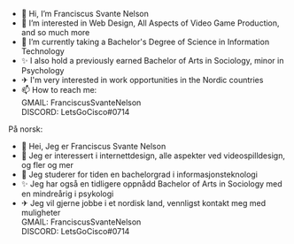 - 👋 Hi, I’m Franciscus Svante Nelson
- 👀 I’m interested in Web Design, All Aspects of Video Game Production, and so much more
- 🌱 I’m currently taking a Bachelor's Degree of Science in Information Technology
- ✨ I also hold a previously earned Bachelor of Arts in Sociology, minor in Psychology
- ✈ I'm very interested in work opportunities in the Nordic countries
- 📫 How to reach me: <br>
GMAIL: FranciscusSvanteNelson <br>
DISCORD: LetsGoCisco#0714

På norsk: <br> 
- 👋 Hei, Jeg er Franciscus Svante Nelson
- 👀 Jeg er interessert i internettdesign, alle aspekter ved videospilldesign, og fler og mer
- 🌱 Jeg studerer for tiden en bachelorgrad i informasjonsteknologi
- ✨ Jeg har også en tidligere oppnådd Bachelor of Arts in Sociology med en mindreårig i psykologi 
- ✈  Jeg vil gjerne jobbe i et nordisk land, vennligst kontakt meg med muligheter <br>
GMAIL: FranciscusSvanteNelson <br>
DISCORD: LetsGoCisco#0714




<!---
FranciscusSvanteNelson/FranciscusSvanteNelson is a ✨ special ✨ repository because its `README.md` (this file) appears on your GitHub profile.
You can click the Preview link to take a look at your changes.
--->
